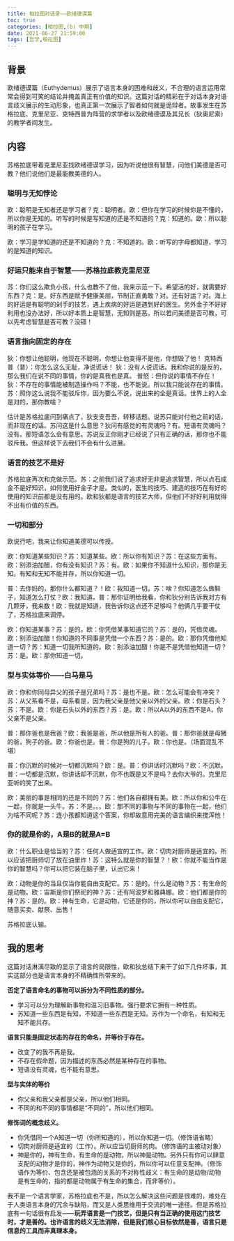 ```yaml
---
title: 柏拉图对话录——欧绪德谟篇
toc: true
categories: [柏拉图,(b) 中期]
date: 2021-06-27 21:59:00
tags: [哲学,柏拉图]
---
```


## 背景
欧绪德谟篇（Euthydemus）展示了语言本身的困难和歧义，不合理的语言运用常常会得到可笑的结论并掩盖真正有价值的知识。这篇对话的精彩在于对话本身对语言歧义展示的生动形象，也真正第一次展示了智者如何就是诡辩者。故事发生在苏格拉底、克里尼亚、克特西普为阵营的求学者以及欧绪德谟及其兄长（狄奥尼索）的教学者间发生。

## 内容
苏格拉底带着克里尼亚找欧绪德谟学习，因为听说他很有智慧，问他们美德是否可教？他们说他们是最能教美德的人。

### 聪明与无知悖论
欧：聪明是无知者还是学习者？克：聪明者。欧：但你在学习的时候你是不懂的，所以你是无知的。听写的时候是写知道的还是不知道的？克：知道的。欧：所以聪明的孩子在学习。

欧：学习是学知道的还是不知道的？克：不知道的。欧：听写的字母都知道，学习的是知道的知识。

### 好运只能来自于智慧——苏格拉底教克里尼亚

苏：你们这么欺负小孩，什么也教不了他，我来示范一下。希望活的好，就需要好东西？克：是。好东西是赋予健康美丽，节制正直勇敢？对。还有好运？对。海上的好运是有聪明的剁手的技艺，遇上疾病的好运是遇到好的医生。另外金子不好好利用也没办法好，所以好本质上是智慧，无知则是恶。所以若问美德是否可教，可以先考虑智慧是否可教？没错！

### 语言指向固定的存在

狄：你想让他聪明，他现在不聪明，你想让他变得不是他，你想毁了他！
克特西普（普）：你怎么这么无耻，净说谎话！
狄：没有人说谎话。我和你说的是反的，那么我们在说不同的事情，你的是真我也是真。
普怒：但你说的事情不存在！
狄：不存在的事情能被制造操作吗？不能，也不能说。所以我只能说存在的事情。
苏：照你这么说我不能驳斥你，因为要么不说，说出来的全是真话。世界上的人全是对的，那你教啥？

估计是苏格拉底问到痛点了，狄支支吾吾，转移话题。说苏只能对付他之前的话，而非现在的话。苏问这是什么意思？狄问有感觉的有灵魂吗？有。短语有灵魂吗？没有。那短语怎么会有意思。苏说反正你刚才已经说了只有正确的话，那你也不能驳斥我。但这样说下去我们不会有什么进展。

### 语言的技艺不是好

苏格拉底再次和克做示范。苏：之前我们说了追求好无非是追求智慧，所以点石成金不是好知识，如何使用好金子才是。类似的，医生的技巧、建造的技巧在有好的使用的知识前都是没有用的。欧和狄都是语言的技艺大师，但他们不好好利用就得不出有价值的东西。

### 一切和部分

欧说行吧，我来让你知道美德可以传授。

欧：你知道某些知识？苏：知道某些。欧：所以你有知识？苏：在这些方面有。欧：别添油加醋，你有没有知识？苏：有。欧：如果你不知道什么知识，那你是无知。有知和无知不能并存，所以你知道一切。

普：去你妈的，那你什么都知道？！欧：我知道一切。苏：啥？你知道怎么做鞋子，知道怎么打仗？欧：我知道。普：那你证明给我看，你和狄分别告诉我对方有几颗牙，我来数！欧：我就是知道，我告诉你这点还不足够吗？他俩几乎要干仗了，苏格拉底来调停。

欧：你知道某事？苏：是的。欧：你凭借某事知道它的？苏：是的，凭借灵魂。欧：别添油加醋！你知道的不同事是凭借一个东西？苏：是的。欧：那你凭借他知道一切？苏：知道一切我所知道的。欧：别添油加醋！你是不是凭借他知道一切？苏：是。欧：那你知道一切。

### 型与实体等价——白马是马

欧：你和你同母异父的孩子是兄弟吗？苏：是也不是。欧：怎么可能会有冲突？苏：从父系看不是，母系看是，因为我父亲是他父亲以外的父亲。欧：你是石头？苏：不是。欧：你是石头以外的东西？苏：是。欧：所以A以外的东西不是A，你父亲不是父亲。

普：那你爸也是我爸？欧：我爸是爸，所以他是所有人的爸。普：那你爸就是母猪的爸，狗子的爸。欧：你爸也是。普：你是狗的儿子。欧：你也是。（场面混乱不堪）

普：你沉默的时候对一切都沉默吗？欧：是。普：你讲话时沉默吗？欧：不沉默。普：一切都是沉默，你讲话却不沉默，你不也既是又不是吗？去你大爷的。克里尼亚听的笑了出来。

欧：美丽的事是相同的还是不同的？苏：他们各自都拥有美。欧：所以你和公牛在一起，你就是一头牛。苏：不是。。。欧：那不同的事物与不同的事物在一起，他们为啥不同呢？苏：连小孩都知道这个答案，你却故意用完美的语言编织来搅浑他！

### 你的就是你的，A是B的就是A=B

欧：什么职业是恰当的？苏：任何人做适宜的工作。欧：切肉对厨师是适宜的。所以应该把厨师切了放在油里炸！苏：这特么就是你的智慧？！欧：你就不能当作是你的智慧吗？你可以把它装在脑子里，认出它来！

欧：动物是你的当且仅当你能自由支配它。苏：是的。什么是动物？苏：有生命的是动物。欧：宙斯是你们祭祀的神？苏：还有阿波罗和雅典娜。欧：他们都是你的神？苏：是的。欧：神有生命，它是动物，它还是你的，所以你可以自由支配它，随意买卖、献祭、出售！

苏格拉底认输。

## 我的思考
这篇对话淋漓尽致的显示了语言的局限性，欧和狄总结下来干了如下几件坏事，其实这部分也是语言本身的不精确性所带来的。

**否定了语言命名的事物可以拆分为不同性质的部分。**

- 学习可以分为理解新事物和温习旧事物。强行要求它拥有一种性质。
- 苏知道一些东西是有知，不知道一些东西是无知。苏作为一个命名，有知和无知不能共存。

**语言只能是固定状态的存在的命名，并等价于存在。**

- 改变了的我不再是我。
- 不存在假命题，因为描述的东西必然是某种存在的事物。
- 短语没有灵魂，也不能有意思。

**型与实体的等价**

- 你父亲和我父亲都是父亲，所以他们相同。
- 不同的和不同的事情都是“不同的”，所以他们相同。

**修饰词的概念歧义。**

- 你凭借同一个A知道一切（你所知道的），所以你知道一切。（修饰语省略）
- 切肉对厨师是适宜的（工作）。所以应当切厨师的肉。（修饰语的主被动对象）
- 神是你的，神有生命，有生命的是动物，所以神是动物。另外只有你可以肆意支配的动物才是你的，神作为动物又是你的，所以你可以任意支配神。（修饰语作为等价、包含还是被包涵的关系的不对称性歧义：有生命的是动物/动物是有生命的，指的都是动物属于有生命的集合，而非等价）。

我不是一个语言学家，苏格拉底也不是，所以怎么解决这些问题是很难的，难处在于人类语言本身的冗余与缺陷，而又是人类思维用于交流的唯一途径。但是苏格拉底有一句话很有启发——**玩弄语言是一门技艺，但是只有当正确的使用这门技艺时，才是善的。也许语言的歧义无法消除，但是我们核心目标依然是善，语言只是信息的工具而非真理本身。**